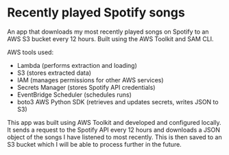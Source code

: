 # Recently played Spotify songs

An app that downloads my most recently played songs on Spotify to an AWS S3 bucket every 12 hours. Built using the AWS Toolkit and SAM CLI.

AWS tools used:

- Lambda (performs extraction and loading)
- S3 (stores extracted data)
- IAM (manages permissions for other AWS services)
- Secrets Manager (stores Spotify API credentials)
- EventBridge Scheduler (schedules runs)
- boto3 AWS Python SDK (retrieves and updates secrets, writes JSON to S3)

This app was built using AWS Toolkit and developed and configured locally. It sends a request to the Spotify API every 12 hours and downloads a JSON object of the songs I have listened to most recently. This is then saved to an S3 bucket which I will be able to process further in the future.

